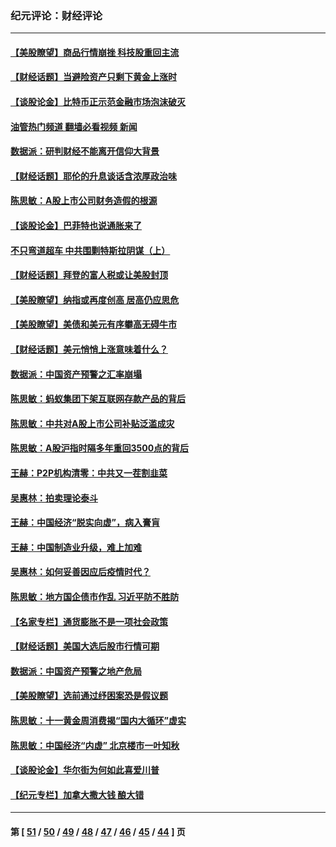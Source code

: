 ### 纪元评论：财经评论
---
#### [【美股瞭望】商品行情崩挫 科技股重回主流](../../pages/nsc1026/n13029798.md?06220330) 
#### [【财经话题】当避险资产只剩下黄金上涨时](../../pages/nsc1026/n12975626.md?06220330) 
#### [【谈股论金】比特币正示范金融市场泡沫破灭](../../pages/nsc1026/n12961769.md?06220330) 
#### [油管热门频道 翻墙必看视频 新闻](ok?06220330)
#### [数据派：研判财经不能离开信仰大背景](../../pages/nsc1026/n12932684.md?06220330) 
#### [【财经话题】耶伦的升息谈话含浓厚政治味](../../pages/nsc1026/n12927299.md?06220330) 
#### [陈思敏：A股上市公司财务造假的根源](../../pages/nsc1026/n11229323.md?06220330) 
#### [【谈股论金】巴菲特也说通胀来了](../../pages/nsc1026/n12922463.md?06220330) 
#### [不只弯道超车 中共围剿特斯拉阴谋（上）](../../pages/nsc1026/n12919595.md?06220330) 
#### [【财经话题】拜登的富人税或让美股封顶](../../pages/nsc1026/n12899125.md?06220330) 
#### [【美股瞭望】纳指或再度创高 居高仍应思危](../../pages/nsc1026/n12878350.md?06220330) 
#### [【美股瞭望】美债和美元有序攀高无碍牛市](../../pages/nsc1026/n12844459.md?06220330) 
#### [【财经话题】美元悄悄上涨意味着什么？](../../pages/nsc1026/n12798222.md?06220330) 
#### [数据派：中国资产预警之汇率崩塌](../../pages/nsc1026/n12774242.md?06220330) 
#### [陈思敏：蚂蚁集团下架互联网存款产品的背后](../../pages/nsc1026/n12719862.md?06220330) 
#### [陈思敏：中共对A股上市公司补贴泛滥成灾](../../pages/nsc1026/n12713263.md?06220330) 
#### [陈思敏：A股沪指时隔多年重回3500点的背后](../../pages/nsc1026/n12675538.md?06220330) 
#### [王赫：P2P机构清零：中共又一茬割韭菜](../../pages/nsc1026/n12614544.md?06220330) 
#### [吴惠林：拍卖理论泰斗](../../pages/nsc1026/n12591360.md?06220330) 
#### [王赫：中国经济“脱实向虚”，病入膏肓](../../pages/nsc1026/n12564946.md?06220330) 
#### [王赫：中国制造业升级，难上加难](../../pages/nsc1026/n12559461.md?06220330) 
#### [吴惠林：如何妥善因应后疫情时代？](../../pages/nsc1026/n12553885.md?06220330) 
#### [陈思敏：地方国企债市作乱 习近平防不胜防](../../pages/nsc1026/n12553384.md?06220330) 
#### [【名家专栏】通货膨胀不是一项社会政策](../../pages/nsc1026/n12528711.md?06220330) 
#### [【财经话题】美国大选后股市行情可期](../../pages/nsc1026/n12514949.md?06220330) 
#### [数据派：中国资产预警之地产危局](../../pages/nsc1026/n12490884.md?06220330) 
#### [【美股瞭望】选前通过纾困案恐是假议题](../../pages/nsc1026/n12487724.md?06220330) 
#### [陈思敏：十一黄金周消费揭“国内大循环”虚实](../../pages/nsc1026/n12468798.md?06220330) 
#### [陈思敏：中国经济“内虚” 北京楼市一叶知秋](../../pages/nsc1026/n12464918.md?06220330) 
#### [【谈股论金】华尔街为何如此喜爱川普](../../pages/nsc1026/n12460691.md?06220330) 
#### [【纪元专栏】加拿大撒大钱 酿大错](../../pages/nsc1026/n12406564.md?06220330) 

---
#### 第 [ [51](./51.md?06220330) / [50](./50.md?06220330) / [49](./49.md?06220330) / [48](./48.md?06220330) / [47](./47.md?06220330) / [46](./46.md?06220330) / [45](./45.md?06220330) / [44](./44.md?06220330) ] 页
